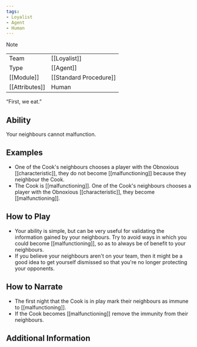 ```yaml
---
tags:
- Loyalist
- Agent
- Human
---
```

> [!note]
> |  |  |
> | ---- | ---- |
> | Team | [[Loyalist]] |
> | Type | [[Agent]] |
> | [[Module]] | [[Standard Procedure]] |
> | [[Attributes]] | Human |
> 
>  “First, we eat.”

## Ability
Your neighbours cannot malfunction.

## Examples
- One of the Cook's neighbours chooses a player with the Obnoxious [[characteristic]], they do not become [[malfunctioning]] because they neighbour the Cook.
- The Cook is [[malfunctioning]]. One of the Cook's neighbours chooses a player with the Obnoxious [[characteristic]], they become [[malfunctioning]].

## How to Play
- Your ability is simple, but can be very useful for validating the information gained by your neighbours. Try to avoid ways in which you could become [[malfunctioning]], so as to always be of benefit to your neighbours.
- If you believe your neighbours aren't on your team, then it might be a good idea to get yourself dismissed so that you're no longer protecting your opponents.

## How to Narrate
- The first night that the Cook is in play mark their neighbours as immune to [[malfunctioning]].
- If the Cook becomes [[malfunctioning]] remove the immunity from their neighbours.

## Additional Information
